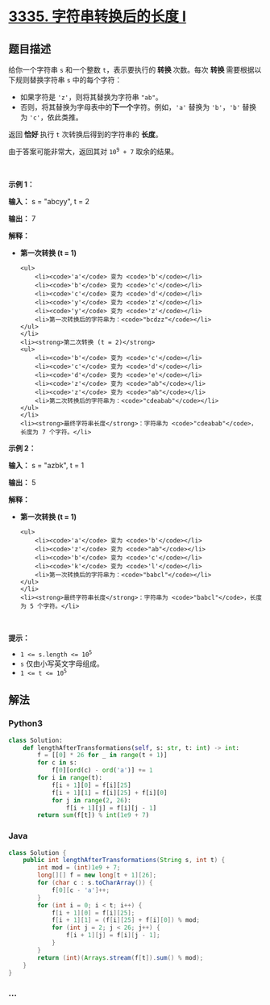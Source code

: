 # [3335. 字符串转换后的长度 I](https://leetcode.cn/problems/total-characters-in-string-after-transformations-i)

## 题目描述

<!-- 这里写题目描述 -->

<p>给你一个字符串 <code>s</code> 和一个整数 <code>t</code>，表示要执行的<strong> 转换 </strong>次数。每次 <strong>转换 </strong>需要根据以下规则替换字符串 <code>s</code> 中的每个字符：</p>

<ul>
	<li>如果字符是 <code>'z'</code>，则将其替换为字符串 <code>"ab"</code>。</li>
	<li>否则，将其替换为字母表中的<strong>下一个</strong>字符。例如，<code>'a'</code> 替换为 <code>'b'</code>，<code>'b'</code> 替换为 <code>'c'</code>，依此类推。</li>
</ul>

<p>返回<strong> 恰好 </strong>执行 <code>t</code> 次转换后得到的字符串的 <strong>长度</strong>。</p>

<p>由于答案可能非常大，返回其对 <code>10<sup>9</sup> + 7</code> 取余的结果。</p>

<p>&nbsp;</p>

<p><strong class="example">示例 1：</strong></p>

<div class="example-block">
<p><strong>输入：</strong> <span class="example-io">s = "abcyy", t = 2</span></p>

<p><strong>输出：</strong> <span class="example-io">7</span></p>

<p><strong>解释：</strong></p>

<ul>
	<li><strong>第一次转换 (t = 1)</strong>

	<ul>
		<li><code>'a'</code> 变为 <code>'b'</code></li>
		<li><code>'b'</code> 变为 <code>'c'</code></li>
		<li><code>'c'</code> 变为 <code>'d'</code></li>
		<li><code>'y'</code> 变为 <code>'z'</code></li>
		<li><code>'y'</code> 变为 <code>'z'</code></li>
		<li>第一次转换后的字符串为：<code>"bcdzz"</code></li>
	</ul>
	</li>
	<li><strong>第二次转换 (t = 2)</strong>
	<ul>
		<li><code>'b'</code> 变为 <code>'c'</code></li>
		<li><code>'c'</code> 变为 <code>'d'</code></li>
		<li><code>'d'</code> 变为 <code>'e'</code></li>
		<li><code>'z'</code> 变为 <code>"ab"</code></li>
		<li><code>'z'</code> 变为 <code>"ab"</code></li>
		<li>第二次转换后的字符串为：<code>"cdeabab"</code></li>
	</ul>
	</li>
	<li><strong>最终字符串长度</strong>：字符串为 <code>"cdeabab"</code>，长度为 7 个字符。</li>
</ul>
</div>

<p><strong class="example">示例 2：</strong></p>

<div class="example-block">
<p><strong>输入：</strong> <span class="example-io">s = "azbk", t = 1</span></p>

<p><strong>输出：</strong> <span class="example-io">5</span></p>

<p><strong>解释：</strong></p>

<ul>
	<li><strong>第一次转换 (t = 1)</strong>

	<ul>
		<li><code>'a'</code> 变为 <code>'b'</code></li>
		<li><code>'z'</code> 变为 <code>"ab"</code></li>
		<li><code>'b'</code> 变为 <code>'c'</code></li>
		<li><code>'k'</code> 变为 <code>'l'</code></li>
		<li>第一次转换后的字符串为：<code>"babcl"</code></li>
	</ul>
	</li>
	<li><strong>最终字符串长度</strong>：字符串为 <code>"babcl"</code>，长度为 5 个字符。</li>
</ul>
</div>

<p>&nbsp;</p>

<p><strong>提示：</strong></p>

<ul>
	<li><code>1 &lt;= s.length &lt;= 10<sup>5</sup></code></li>
	<li><code>s</code> 仅由小写英文字母组成。</li>
	<li><code>1 &lt;= t &lt;= 10<sup>5</sup></code></li>
</ul>


## 解法

<!-- 这里可写通用的实现逻辑 -->

<!-- tabs:start -->

### **Python3**

<!-- 这里可写当前语言的特殊实现逻辑 -->

```python
class Solution:
    def lengthAfterTransformations(self, s: str, t: int) -> int:
        f = [[0] * 26 for _ in range(t + 1)]
        for c in s:
            f[0][ord(c) - ord('a')] += 1
        for i in range(t):
            f[i + 1][0] = f[i][25]
            f[i + 1][1] = f[i][25] + f[i][0]
            for j in range(2, 26):
                f[i + 1][j] = f[i][j - 1]
        return sum(f[t]) % int(1e9 + 7)
```

### **Java**

<!-- 这里可写当前语言的特殊实现逻辑 -->

```java
class Solution {
    public int lengthAfterTransformations(String s, int t) {
        int mod = (int)1e9 + 7;
        long[][] f = new long[t + 1][26];
        for (char c : s.toCharArray()) {
            f[0][c - 'a']++;
        }
        for (int i = 0; i < t; i++) {
            f[i + 1][0] = f[i][25];
            f[i + 1][1] = (f[i][25] + f[i][0]) % mod;
            for (int j = 2; j < 26; j++) {
                f[i + 1][j] = f[i][j - 1];
            }
        }
        return (int)(Arrays.stream(f[t]).sum() % mod);
    }
}
```

### **...**

```

```

<!-- tabs:end -->
